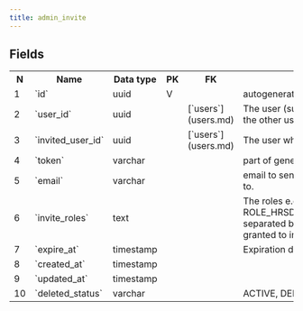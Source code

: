 ```yaml
---
title: admin_invite 
---
```


## Fields

<table style="width: 100%">
    <colgroup>
       <col span="1" style="width: 3%;"/>
       <col span="1" style="width: 12%;"/>
       <col span="1" style="width: 10%;"/>
       <col span="1" style="width: 3%;"/>
       <col span="1" style="width: 12%;"/>
       <col span="1" style="width: 60%;"/>
    </colgroup>
  <tr>
    <th>N</th>
    <th>Name</th>
    <th>Data type</th>
    <th>PK</th>
    <th>FK</th>
    <th>Description</th>
  </tr>
<tr><td>1</td><td>`id`</td><td>uuid</td><td>V</td><td></td><td>autogenerated</td></tr>
<tr><td>2</td><td>`user_id`</td><td>uuid</td><td></td><td>[`users`](users.md)</td><td>The user (superadmin) who invides the other user (admin)</td></tr>
<tr><td>3</td><td>`invited_user_id`</td><td>uuid</td><td></td><td>[`users`](users.md)</td><td>The user who is being invited</td></tr>
<tr><td>4</td><td>`token`</td><td>varchar</td><td></td><td></td><td>part of generated URL</td></tr>
<tr><td>5</td><td>`email`</td><td>varchar</td><td></td><td></td><td>email to send the invitation message to.</td></tr>
<tr><td>6</td><td>`invite_roles`</td><td>text</td><td></td><td></td><td>The roles e.g. ROLE_HRSD_FAST_TRACK_MANAGER, separated by comma that are being granted to invited_user_id</td></tr>
<tr><td>7</td><td>`expire_at`</td><td>timestamp</td><td></td><td></td><td>Expiration datetime of the invite</td></tr>
<tr><td>8</td><td>`created_at`</td><td>timestamp</td><td></td><td></td><td></td></tr>
<tr><td>9</td><td>`updated_at`</td><td>timestamp</td><td></td><td></td><td></td></tr>
<tr><td>10</td><td>`deleted_status`</td><td>varchar</td><td></td><td></td><td>ACTIVE, DELETED</td></tr>

</table>